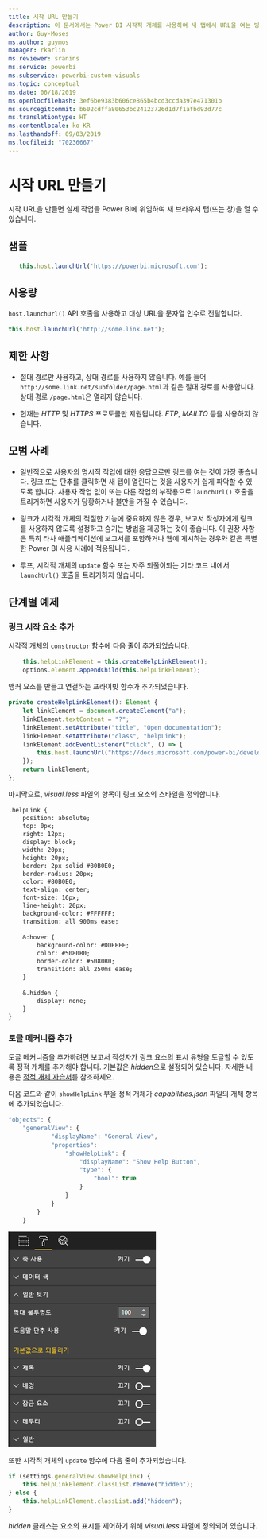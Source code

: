 ```yaml
---
title: 시작 URL 만들기
description: 이 문서에서는 Power BI 시각적 개체를 사용하여 새 탭에서 URL을 여는 방법을 설명합니다.
author: Guy-Moses
ms.author: guymos
manager: rkarlin
ms.reviewer: sranins
ms.service: powerbi
ms.subservice: powerbi-custom-visuals
ms.topic: conceptual
ms.date: 06/18/2019
ms.openlocfilehash: 3ef6be9383b606ce865b4bcd3ccda397e471301b
ms.sourcegitcommit: b602cdffa80653bc24123726d1d7f1afbd93d77c
ms.translationtype: HT
ms.contentlocale: ko-KR
ms.lasthandoff: 09/03/2019
ms.locfileid: "70236667"
---
```

# <a name="create-a-launch-url"></a>시작 URL 만들기

시작 URL을 만들면 실제 작업을 Power BI에 위임하여 새 브라우저 탭(또는 창)을 열 수 있습니다.

## <a name="sample"></a>샘플

```typescript
   this.host.launchUrl('https://powerbi.microsoft.com');
```

## <a name="usage"></a>사용량

`host.launchUrl()` API 호출을 사용하고 대상 URL을 문자열 인수로 전달합니다.

```typescript
this.host.launchUrl('http://some.link.net');
```

## <a name="restrictions"></a>제한 사항

* 절대 경로만 사용하고, 상대 경로를 사용하지 않습니다. 예를 들어 `http://some.link.net/subfolder/page.html`과 같은 절대 경로를 사용합니다. 상대 경로 `/page.html`은 열리지 않습니다.

* 현재는 *HTTP* 및 *HTTPS* 프로토콜만 지원됩니다. *FTP*, *MAILTO* 등을 사용하지 않습니다.

## <a name="best-practices"></a>모범 사례

* 일반적으로 사용자의 명시적 작업에 대한 응답으로만 링크를 여는 것이 가장 좋습니다. 링크 또는 단추를 클릭하면 새 탭이 열린다는 것을 사용자가 쉽게 파악할 수 있도록 합니다. 사용자 작업 없이 또는 다른 작업의 부작용으로 `launchUrl()` 호출을 트리거하면 사용자가 당황하거나 불만을 가질 수 있습니다.

* 링크가 시각적 개체의 적절한 기능에 중요하지 않은 경우, 보고서 작성자에게 링크를 사용하지 않도록 설정하고 숨기는 방법을 제공하는 것이 좋습니다. 이 권장 사항은 특히 타사 애플리케이션에 보고서를 포함하거나 웹에 게시하는 경우와 같은 특별한 Power BI 사용 사례에 적용됩니다.

* 루프, 시각적 개체의 `update` 함수 또는 자주 되풀이되는 기타 코드 내에서 `launchUrl()` 호출을 트리거하지 않습니다.

## <a name="a-step-by-step-example"></a>단계별 예제

### <a name="add-a-link-launching-element"></a>링크 시작 요소 추가

시각적 개체의 `constructor` 함수에 다음 줄이 추가되었습니다.

```typescript
    this.helpLinkElement = this.createHelpLinkElement();
    options.element.appendChild(this.helpLinkElement);
```

앵커 요소를 만들고 연결하는 프라이빗 함수가 추가되었습니다.

```typescript
private createHelpLinkElement(): Element {
    let linkElement = document.createElement("a");
    linkElement.textContent = "?";
    linkElement.setAttribute("title", "Open documentation");
    linkElement.setAttribute("class", "helpLink");
    linkElement.addEventListener("click", () => {
        this.host.launchUrl("https://docs.microsoft.com/power-bi/developer/custom-visual-develop-tutorial");
    });
    return linkElement;
};
```

마지막으로, *visual.less* 파일의 항목이 링크 요소의 스타일을 정의합니다.

```less
.helpLink {
    position: absolute;
    top: 0px;
    right: 12px;
    display: block;
    width: 20px;
    height: 20px;
    border: 2px solid #80B0E0;
    border-radius: 20px;
    color: #80B0E0;
    text-align: center;
    font-size: 16px;
    line-height: 20px;
    background-color: #FFFFFF;
    transition: all 900ms ease;

    &:hover {
        background-color: #DDEEFF;
        color: #5080B0;
        border-color: #5080B0;
        transition: all 250ms ease;
    }

    &.hidden {
        display: none;
    }
}
```

### <a name="add-a-toggling-mechanism"></a>토글 메커니즘 추가

토글 메커니즘을 추가하려면 보고서 작성자가 링크 요소의 표시 유형을 토글할 수 있도록 정적 개체를 추가해야 합니다. 기본값은 *hidden*으로 설정되어 있습니다. 자세한 내용은 [정적 개체 자습서](https://microsoft.github.io/PowerBI-visuals/docs/concepts/objects-and-properties)를 참조하세요.

다음 코드와 같이 `showHelpLink` 부울 정적 개체가 *capabilities.json* 파일의 개체 항목에 추가되었습니다.

```typescript
"objects": {
    "generalView": {
            "displayName": "General View",
            "properties":
                "showHelpLink": {
                    "displayName": "Show Help Button",
                    "type": {
                        "bool": true
                    }
                }
            }
        }
    }
```

![시작 URL 토글](./media/launchurl-toggle.png)

또한 시각적 개체의 `update` 함수에 다음 줄이 추가되었습니다.

```typescript
if (settings.generalView.showHelpLink) {
    this.helpLinkElement.classList.remove("hidden");
} else {
    this.helpLinkElement.classList.add("hidden");
}
```

*hidden* 클래스는 요소의 표시를 제어하기 위해 *visual.less* 파일에 정의되어 있습니다.
